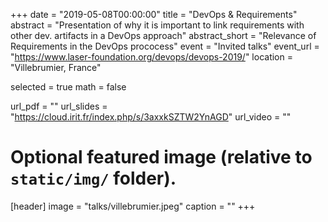 +++
date = "2019-05-08T00:00:00"
title = "DevOps & Requirements"
abstract = "Presentation of why it is important to link requirements with other dev. artifacts in a DevOps approach"
abstract_short = "Relevance of Requirements in the DevOps prococess"
event = "Invited talks"
event_url = "https://www.laser-foundation.org/devops/devops-2019/"
location = "Villebrumier, France"

selected = true
math = false

url_pdf = ""
url_slides = "https://cloud.irit.fr/index.php/s/3axxkSZTW2YnAGD"
url_video = ""

# Optional featured image (relative to `static/img/` folder).
[header]
image = "talks/villebrumier.jpeg"
caption = ""
+++
